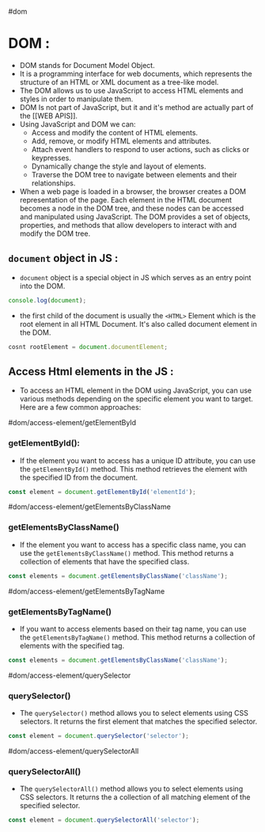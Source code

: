 #dom
# DOM : 
- DOM stands for Document Model Object.
- It is a programming interface for web documents, which represents the structure of an HTML or XML document as a tree-like model.
- The DOM allows us to use JavaScript to access HTML elements and styles in order to manipulate them.
- DOM Is not part of JavaScript, but it and it's method are actually part of the [[WEB APIS]].
- Using JavaScript and DOM we can: 
	- Access and modify the content of HTML elements.
	- Add, remove, or modify HTML elements and attributes.
	- Attach event handlers to respond to user actions, such as clicks or keypresses.
	- Dynamically change the style and layout of elements.
	- Traverse the DOM tree to navigate between elements and their relationships.
 - When a web page is loaded in a browser, the browser creates a DOM representation of the page. Each element in the HTML document becomes a node in the DOM tree, and these nodes can be accessed and manipulated using JavaScript. The DOM provides a set of objects, properties, and methods that allow developers to interact with and modify the DOM tree.

## `document` object in JS :
- `document` object is a special object in JS which serves as an entry point into the DOM.
```javascript
console.log(document);
```
- the first child of the document is usually the `<HTML>` Element which is the root element in all HTML Document. It's also called document element in the DOM.
```javascript
cosnt rootElement = document.documentElement;
```



## Access Html elements in the JS :
- To access an HTML element in the DOM using JavaScript, you can use various methods depending on the specific element you want to target. Here are a few common approaches:

#dom/access-element/getElementById
### **getElementById():** 
- If the element you want to access has a unique ID attribute, you can use the `getElementById()` method. This method retrieves the element with the specified ID from the document.
``` javascript
const element = document.getElementById('elementId');
```

#dom/access-element/getElementsByClassName
### **getElementsByClassName()**
- If the element you want to access has a specific class name, you can use the `getElementsByClassName()` method. This method returns a collection of elements that have the specified class.
``` javascript
const elements = document.getElementsByClassName('className');
```

#dom/access-element/getElementsByTagName
### **getElementsByTagName()**
- If you want to access elements based on their tag name, you can use the `getElementsByTagName()` method. This method returns a collection of elements with the specified tag.
``` javascript
const elements = document.getElementsByClassName('className');
```

#dom/access-element/querySelector
### **querySelector()**
- The `querySelector()` method allows you to select elements using CSS selectors. It returns the first element that matches the specified selector.
``` javascript
const element = document.querySelector('selector');
```

#dom/access-element/querySelectorAll
### **querySelectorAll()**
- The `querySelectorAll()` method allows you to select elements using CSS selectors. It returns the a collection of all matching element of the specified selector.
``` javascript
const element = document.querySelectorAll('selector');
```